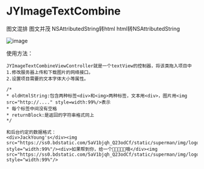 # JYImageTextCombine
图文混排 图文并茂 NSAttributedString转html  html转NSAttributedString 

![image](https://github.com/JackYoung1989/JYImageTextCombine/blob/master/JYImageTextCombine/JYImageTextCombine/imageTextCombine.gif)

使用方法：

    JYImageTextCombineViewController就是一个textView的控制器，将该类拖入项目中
    1.修改服务器上传和下载图片的网络接口。
    2.设置项目需要的文本字体大小等属性。
    
    /*
    * oldHtmlString:包含两种标签<div>和<img>两种标签，文本用<div>，图片用<img src="http://...." style=width:99%/>表示
    * 每个标签中间没有空格
    * returnBlock:是返回的字符串格式同上
    */
    
    和后台约定的数据格式：
    <div>JackYoung's</div><img src="https://ss0.bdstatic.com/5aV1bjqh_Q23odCf/static/superman/img/logo/bd_logo1_31bdc765.png" style="width:99%"/><div>如果帮到你，给一个🌟🌟🌟🌟🌟哦</div><img src="https://ss0.bdstatic.com/5aV1bjqh_Q23odCf/static/superman/img/logo/bd_logo1_31bdc765.png" style="width:99%"/>
    



